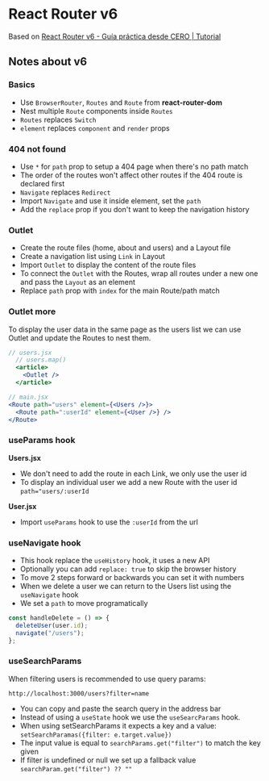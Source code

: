 # React Router v6

Based on [React Router v6 - Guía práctica desde CERO | Tutorial](https://youtu.be/KKXFmzr0nKk)

## Notes about v6

### Basics

- Use `BrowserRouter`, `Routes` and `Route` from **react-router-dom**
- Nest multiple `Route` components inside `Routes`
- `Routes` replaces `Switch`
- `element` replaces `component` and `render` props

### 404 not found

- Use `*` for `path` prop to setup a 404 page when there's no path match
- The order of the routes won't affect other routes if the 404 route is declared first
- `Navigate` replaces `Redirect`
- Import `Navigate` and use it inside element, set the `path`
- Add the `replace` prop if you don't want to keep the navigation history

### Outlet

- Create the route files (home, about and users) and a Layout file
- Create a navigation list using `Link` in Layout
- Import `Outlet` to display the content of the route files
- To connect the `Outlet` with the Routes, wrap all routes under a new one and pass the `Layout` as an element
- Replace `path` prop with `index` for the main Route/path match

### Outlet more

To display the user data in the same page as the users list we can use Outlet and update the Routes to nest them.

```jsx
// users.jsx
  // users.map()
  <article>
    <Outlet />
  </article>

// main.jsx
<Route path="users" element={<Users />}>
  <Route path=":userId" element={<User />} />
</Route>
```

### useParams hook

**Users.jsx**

- We don't need to add the route in each Link, we only use the user id
- To display an individual user we add a new Route with the user id `path="users/:userId`

**User.jsx**

- Import `useParams` hook to use the `:userId` from the url

### useNavigate hook

- This hook replace the `useHistory` hook, it uses a new API
- Optionally you can add `replace: true` to skip the browser history
- To move 2 steps forward or backwards you can set it with numbers
- When we delete a user we can return to the Users list using the `useNavigate` hook
- We set a `path` to move programatically

```jsx
const handleDelete = () => {
  deleteUser(user.id);
  navigate("/users");
};
```

### useSearchParams

When filtering users is recommended to use query params:

`http://localhost:3000/users?filter=name`

- You can copy and paste the search query in the address bar
- Instead of using a `useState` hook we use the `useSearcParams` hook.
- When using setSearchParams it expects a key and a value: `setSearchParamas({filter: e.target.value})`
- The input value is equal to `searchParams.get("filter")` to match the key given
- If filter is undefined or null we set up a fallback value `searchParam.get("filter") ?? ""`
